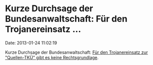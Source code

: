 Kurze Durchsage der Bundesanwaltschaft: Für den Trojanereinsatz \...
====================================================================

Date: 2013-01-24 11:02:19

Kurze Durchsage der Bundesanwaltschaft: [Für den Trojanereinsatz zur
\"Quellen-TKÜ\" gibt es keine
Rechtsgrundlage](http://www.heise.de/-1790187).

